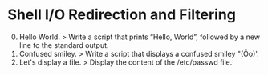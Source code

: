 # Shell I/O Redirection and Filtering
0. Hello World. > Write a script that prints “Hello, World”, followed by a new line to the standard output.
1. Confused smiley. > Write a script that displays a confused smiley "(Ôo)'.
2. Let's display a file. >  Display the content of the /etc/passwd file.
